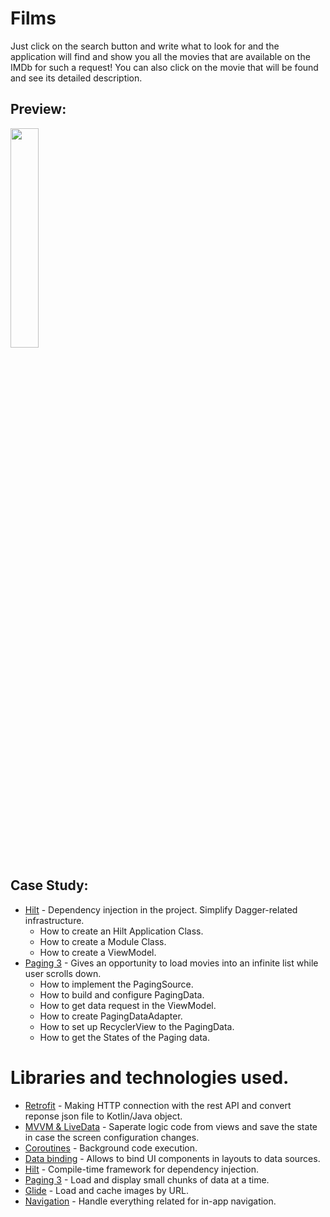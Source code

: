 # Films

Just click on the search button and write what to look for and the application will find and show you all the movies that are available on the IMDb for such a request! You can also click on the movie that will be found and see its detailed description.

## Preview:
<img src="https://user-images.githubusercontent.com/48939805/185735790-b3caf843-e91a-42fd-acdb-4c91a92a5c3b.gif" width=30% height=30%>


## Case Study:
* [Hilt](https://developer.android.com/training/dependency-injection/hilt-android) - Dependency injection in the project. Simplify Dagger-related infrastructure.
     - How to create an Hilt Application Class.
     - How to create a Module Class.
     - How to create a ViewModel.
* [Paging 3](https://developer.android.com/topic/libraries/architecture/paging/v3-overview) - Gives an opportunity to load movies into an infinite list while user scrolls down.
     - How to implement the PagingSource.
     - How to build and configure PagingData.
     - How to get data request in the ViewModel.
     - How to create PagingDataAdapter.
     - How to set up RecyclerView to the PagingData.
     - How to get the States of the Paging data.

# Libraries and technologies used.
- [Retrofit](https://square.github.io/retrofit/) - Making HTTP connection with the rest API and convert reponse json file to Kotlin/Java object.
- [MVVM & LiveData](https://developer.android.com/jetpack/docs/guide) - Saperate logic code from views and save the state in case the screen configuration changes.
- [Coroutines](https://kotlinlang.org/docs/coroutines-overview.html) - Background code execution.
- [Data binding](https://developer.android.com/topic/libraries/data-binding) - Allows to bind UI components in layouts to data sources.
- [Hilt](https://developer.android.com/training/dependency-injection/hilt-android) - Compile-time framework for dependency injection.
- [Paging 3](https://developer.android.com/topic/libraries/architecture/paging/v3-overview) - Load and display small chunks of data at a time.
- [Glide](https://github.com/bumptech/glide) - Load and cache images by URL.
- [Navigation](https://developer.android.com/guide/navigation/navigation-getting-started) - Handle everything related for in-app navigation.
